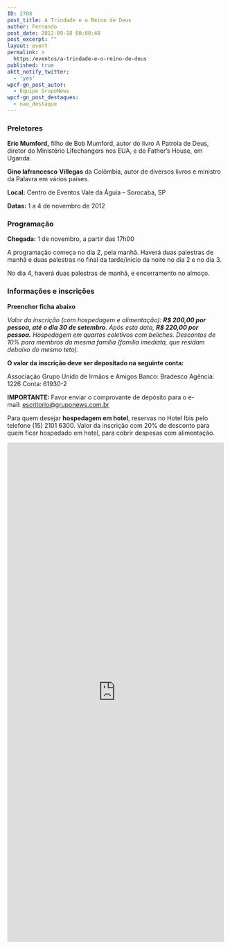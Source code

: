 ```yaml
---
ID: 2708
post_title: A Trindade e o Reino de Deus
author: Fernando
post_date: 2012-09-18 00:00:48
post_excerpt: ""
layout: event
permalink: >
  https:/eventos/a-trindade-e-o-reino-de-deus
published: true
aktt_notify_twitter:
  - 'yes'
wpcf-gn_post_autor:
  - Equipe GrupoNews
wpcf-gn_post_destaques:
  - nao_destaque
---
```

<h3>Preletores</h3>
<strong>Eric Mumford,</strong> filho de Bob Mumford, autor do livro A Patrola de Deus, diretor do Ministério Lifechangers nos EUA, e de Father’s House, em Uganda.

<strong>Gino Iafrancesco</strong> <strong>Villegas</strong> da Colômbia, autor de diversos livros e ministro da Palavra em vários países.

<strong>Local:</strong> Centro de Eventos Vale da Águia – Sorocaba, SP

<strong>Datas:</strong> 1 a 4 de novembro de 2012
<h3>Programação</h3>
<strong>Chegada:</strong> 1 de novembro, a partir das 17h00

A programação começa no dia 2, pela manhã. Haverá duas palestras de manhã e duas palestras no final da tarde/início da noite no dia 2 e no dia 3.

No dia 4, haverá duas palestras de manhã, e encerramento no almoço.
<h3>Informações e inscrições</h3>
<strong>Preencher ficha abaixo</strong>

<em>Valor da inscrição (com hospedagem e alimentação): <strong>R$ 200,00 por pessoa, até o dia 30 de setembro</strong>. Após esta data, <strong>R$ 220,00 por pessoa.</strong> Hospedagem em quartos coletivos com beliches. Descontos de 10% para membros da mesma família (família imediata, que residam debaixo do mesmo teto).</em>

<strong>O valor da inscrição deve ser depositado na seguinte conta:</strong>

Associação Grupo Unido de Irmãos e Amigos
Banco: Bradesco
Agência: 1226
Conta: 61930-2

<strong>IMPORTANTE: </strong>Favor enviar o comprovante de depósito para o e-mail: <a href="mailto:escritorio@gruponews.com.br" target="_blank">escritorio@gruponews.com.br</a>

Para quem desejar <strong>hospedagem em hotel</strong>, reservas no Hotel Ibis pelo telefone (15) 2101 6300. Valor da inscrição com 20% de desconto para quem ficar hospedado em hotel, para cobrir despesas com alimentação.

<iframe src="https://docs.google.com/a/revistaimpacto.com.br/spreadsheet/embeddedform?formkey=dENzb0RPeC1Ha3BHMTM2em0zOFBudkE6MQ" frameborder="0" marginwidth="0" marginheight="0" width="500" height="1150"></iframe>